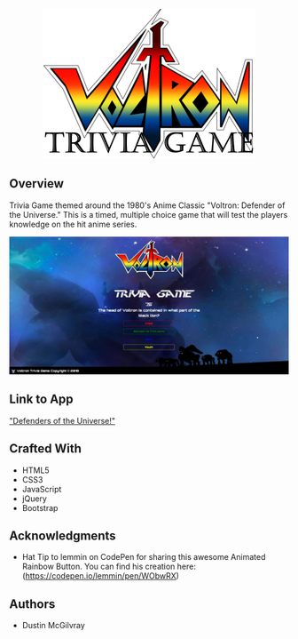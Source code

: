 <p align="center">
  <img src = assets/images/voltron_text_no_background_cropped.png/>
</p>

## Overview
Trivia Game themed around the 1980's Anime Classic "Voltron: Defender of the Universe." This is a timed, multiple choice game that will test the players knowledge on the hit anime series. 

![screenShot](assets/images/voltronSS_one.JPG)

## Link to App
["Defenders of the Universe!"](https://dustinmcgilvray.github.io/TriviaGame/)

## Crafted With
* HTML5
* CSS3
* JavaScript
* jQuery
* Bootstrap

## Acknowledgments
* Hat Tip to lemmin on CodePen for sharing this awesome Animated Rainbow Button. You can find his creation here: (https://codepen.io/lemmin/pen/WObwRX)

## Authors
* Dustin McGilvray
